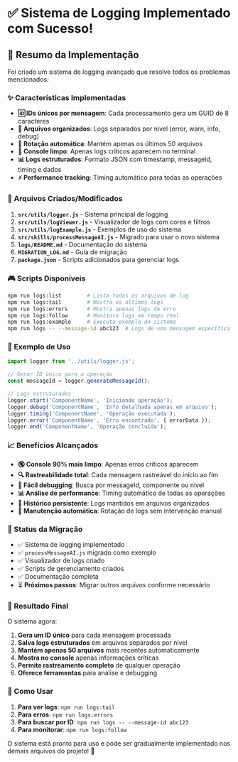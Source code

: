 # ✅ Sistema de Logging Implementado com Sucesso!

## 🎯 Resumo da Implementação

Foi criado um sistema de logging avançado que resolve todos os problemas mencionados:

### ✨ Características Implementadas

- **🆔 IDs únicos por mensagem**: Cada processamento gera um GUID de 8 caracteres
- **📁 Arquivos organizados**: Logs separados por nível (error, warn, info, debug)
- **🔄 Rotação automática**: Mantém apenas os últimos 50 arquivos
- **🧹 Console limpo**: Apenas logs críticos aparecem no terminal
- **📊 Logs estruturados**: Formato JSON com timestamp, messageId, timing e dados
- **⚡ Performance tracking**: Timing automático para todas as operações

### 📂 Arquivos Criados/Modificados

1. **`src/utils/logger.js`** - Sistema principal de logging
2. **`src/utils/logViewer.js`** - Visualizador de logs com cores e filtros
3. **`src/utils/logExample.js`** - Exemplos de uso do sistema
4. **`src/skills/processMessageAI.js`** - Migrado para usar o novo sistema
5. **`logs/README.md`** - Documentação do sistema
6. **`MIGRATION_LOG.md`** - Guia de migração
7. **`package.json`** - Scripts adicionados para gerenciar logs

### 🎮 Scripts Disponíveis

```bash
npm run logs:list        # Lista todos os arquivos de log
npm run logs:tail        # Mostra os últimos logs
npm run logs:errors      # Mostra apenas logs de erro
npm run logs:follow      # Monitora logs em tempo real
npm run logs:example     # Executa exemplo do sistema
npm run logs -- --message-id abc123  # Logs de uma mensagem específica
```

### 🔧 Exemplo de Uso

```javascript
import logger from '../utils/logger.js';

// Gerar ID único para a operação
const messageId = logger.generateMessageId();

// Logs estruturados
logger.start('ComponentName', 'Iniciando operação');
logger.debug('ComponentName', 'Info detalhada apenas em arquivo');
logger.timing('ComponentName', 'Operação executada');
logger.error('ComponentName', 'Erro encontrado', { errorData });
logger.end('ComponentName', 'Operação concluída');
```

### 📈 Benefícios Alcançados

- **🔇 Console 90% mais limpo**: Apenas erros críticos aparecem
- **🔍 Rastreabilidade total**: Cada mensagem rastreável do início ao fim
- **📱 Fácil debugging**: Busca por messageId, componente ou nível
- **📊 Análise de performance**: Timing automático de todas as operações
- **💾 Histórico persistente**: Logs mantidos em arquivos organizados
- **🔄 Manutenção automática**: Rotação de logs sem intervenção manual

### 🎯 Status da Migração

- ✅ Sistema de logging implementado
- ✅ `processMessageAI.js` migrado como exemplo
- ✅ Visualizador de logs criado
- ✅ Scripts de gerenciamento criados
- ✅ Documentação completa
- ⏳ **Próximos passos**: Migrar outros arquivos conforme necessário

### 🚀 Resultado Final

O sistema agora:

1. **Gera um ID único** para cada mensagem processada
2. **Salva logs estruturados** em arquivos separados por nível
3. **Mantém apenas 50 arquivos** mais recentes automaticamente
4. **Mostra no console** apenas informações críticas
5. **Permite rastreamento completo** de qualquer operação
6. **Oferece ferramentas** para análise e debugging

### 📝 Como Usar

1. **Para ver logs**: `npm run logs:tail`
2. **Para erros**: `npm run logs:errors`
3. **Para buscar por ID**: `npm run logs -- --message-id abc123`
4. **Para monitorar**: `npm run logs:follow`

O sistema está pronto para uso e pode ser gradualmente implementado nos demais arquivos do projeto! 🎉
